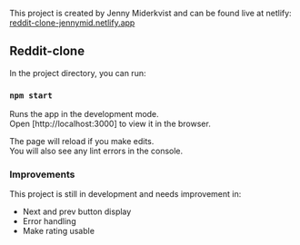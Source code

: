 This project is created by Jenny Miderkvist and can be found live at netlify: <br />
[reddit-clone-jennymid.netlify.app](https://reddit-clone-jennymid.netlify.app)

## Reddit-clone

In the project directory, you can run:

### `npm start`

Runs the app in the development mode.<br />
Open [http://localhost:3000] to view it in the browser.

The page will reload if you make edits.<br />
You will also see any lint errors in the console.

### Improvements

This project is still in development and needs improvement in:
* Next and prev button display
* Error handling
* Make rating usable


